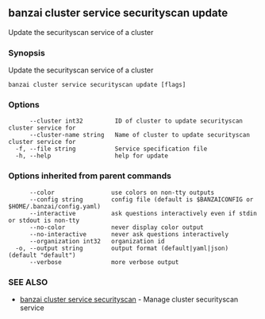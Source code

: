 ## banzai cluster service securityscan update

Update the securityscan service of a cluster

### Synopsis

Update the securityscan service of a cluster

```
banzai cluster service securityscan update [flags]
```

### Options

```
      --cluster int32         ID of cluster to update securityscan cluster service for
      --cluster-name string   Name of cluster to update securityscan cluster service for
  -f, --file string           Service specification file
  -h, --help                  help for update
```

### Options inherited from parent commands

```
      --color                use colors on non-tty outputs
      --config string        config file (default is $BANZAICONFIG or $HOME/.banzai/config.yaml)
      --interactive          ask questions interactively even if stdin or stdout is non-tty
      --no-color             never display color output
      --no-interactive       never ask questions interactively
      --organization int32   organization id
  -o, --output string        output format (default|yaml|json) (default "default")
      --verbose              more verbose output
```

### SEE ALSO

* [banzai cluster service securityscan](banzai_cluster_service_securityscan.md)	 - Manage cluster securityscan service

